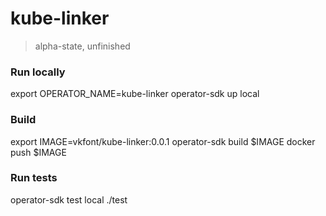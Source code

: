 # kube-linker
> alpha-state, unfinished

### Run locally
export OPERATOR_NAME=kube-linker
operator-sdk up local

### Build
export IMAGE=vkfont/kube-linker:0.0.1
operator-sdk build $IMAGE
docker push $IMAGE

### Run tests
operator-sdk test local ./test